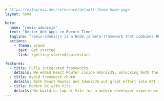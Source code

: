 ```yaml
---
# https://vitepress.dev/reference/default-theme-home-page
layout: home

hero:
  name: "remix-adonisjs"
  text: "Better Web Apps in Record Time"
  tagline: "remix-adonisjs is a Node.js meta-framework that combines Remix and AdonisJS for a best-in-class application stack"
  actions:
    - theme: brand
      text: Get started
      link: /getting-started/quickstart

features:
  - title: Fully integrated frameworks
    details: We embed React Router inside AdonisJS, unlocking both the frontend magic of React Router and the robust backend ecosystem of AdonisJS
  - title: Avoid framework churn
    details: Both React Router and AdonisJS put great effort into API stability and following web standards.
  - title: Modern DX with Vite
    details: We build on top of Vite for a modern developer experience
---
```

